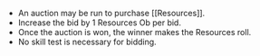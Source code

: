 - An auction may be run to purchase [[Resources]]. 
- Increase the bid by 1 Resources Ob per bid. 
- Once the auction is won, the winner makes the Resources roll. 
- No skill test is necessary for bidding. 